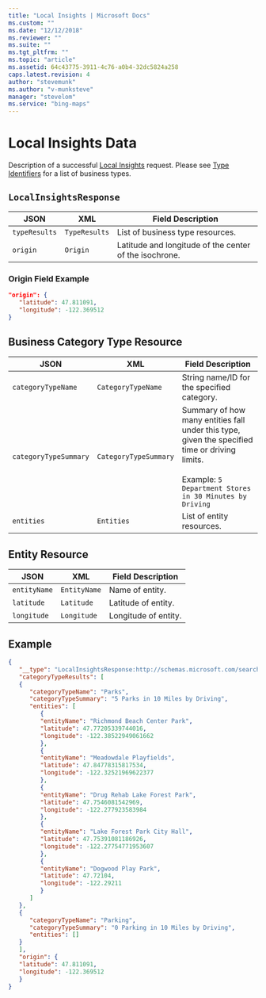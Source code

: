 ```yaml
---
title: "Local Insights | Microsoft Docs"
ms.custom: ""
ms.date: "12/12/2018"
ms.reviewer: ""
ms.suite: ""
ms.tgt_pltfrm: ""
ms.topic: "article"
ms.assetid: 64c43775-3911-4c76-a0b4-32dc5824a258
caps.latest.revision: 4
author: "stevemunk"
ms.author: "v-munksteve"
manager: "stevelom"
ms.service: "bing-maps"
---
```


# Local Insights Data

Description of a successful [Local Insights](local-insights.md) request. Please see [Type Identifiers](../common-parameters-and-types/type-identifiers/index.md) for a list of business types.

## `LocalInsightsResponse`

|JSON | XML | Field Description |
|-----|-----|-------------------|
|`typeResults`| `TypeResults`| List of business type resources.|
|`origin` | `Origin` | Latitude and longitude of the center of the isochrone.|

### Origin Field Example 

```json
"origin": {
   "latitude": 47.811091,
   "longitude": -122.369512
}
```

## Business Category Type Resource

|JSON | XML | Field Description |
|-----|-----|-------------------|
|`categoryTypeName`|`CategoryTypeName`| String name/ID for the specified category. |
|`categoryTypeSummary` | `CategoryTypeSummary`| Summary of how many entities fall under this type, given the specified time or driving limits.<br /><br />Example: `5 Department Stores in 30 Minutes by Driving`|
|`entities` | `Entities`| List of entity resources. |
   

## Entity Resource

|JSON | XML | Field Description |
|-----|-----|-------------------|
|`entityName` | `EntityName` | Name of entity. |
|`latitude`|`Latitude`| Latitude of entity. |
|`longitude`|`Longitude`| Longitude of entity.|

## Example

```json
{
   "__type": "LocalInsightsResponse:http://schemas.microsoft.com/search/local/ws/rest/v1",
   "categoryTypeResults": [
   {
      "categoryTypeName": "Parks",
      "categoryTypeSummary": "5 Parks in 10 Miles by Driving",
      "entities": [
         {
         "entityName": "Richmond Beach Center Park",
         "latitude": 47.77205339744016,
         "longitude": -122.38522949061662
         },
         {
         "entityName": "Meadowdale Playfields",
         "latitude": 47.84778315817534,
         "longitude": -122.32521969622377
         },
         {
         "entityName": "Drug Rehab Lake Forest Park",
         "latitude": 47.7546081542969,
         "longitude": -122.277923583984
         },
         {
         "entityName": "Lake Forest Park City Hall",
         "latitude": 47.75391081186926,
         "longitude": -122.27754771953607
         },
         {
         "entityName": "Dogwood Play Park",
         "latitude": 47.72104,
         "longitude": -122.29211
         }
      ]
   },
   {
      "categoryTypeName": "Parking",
      "categoryTypeSummary": "0 Parking in 10 Miles by Driving",
      "entities": []
   }
   ],
   "origin": {
   "latitude": 47.811091,
   "longitude": -122.369512
   }
}
```

